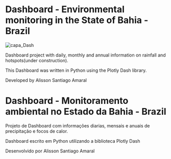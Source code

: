 # Dashboard - Environmental monitoring in the State of Bahia - Brazil
![capa_Dash](https://user-images.githubusercontent.com/67293732/133008932-b3aa9acd-fa31-4b11-ae06-9be296876da5.PNG)

Dashboard project with daily, monthly and annual information on rainfall and hotspots(under construction).

This Dashboard was written in Python using the Plotly Dash library.

Developed by Alisson Santiago Amaral



# Dashboard - Monitoramento ambiental no Estado da Bahia - Brazil

Projeto de Dashboard com informações diarias, mensais e anuais de precipitação e focos de calor.

Dashboard escrito em Python utilizando a biblioteca Plotly Dash

Desenvolvido por Alisson Santiago Amaral
